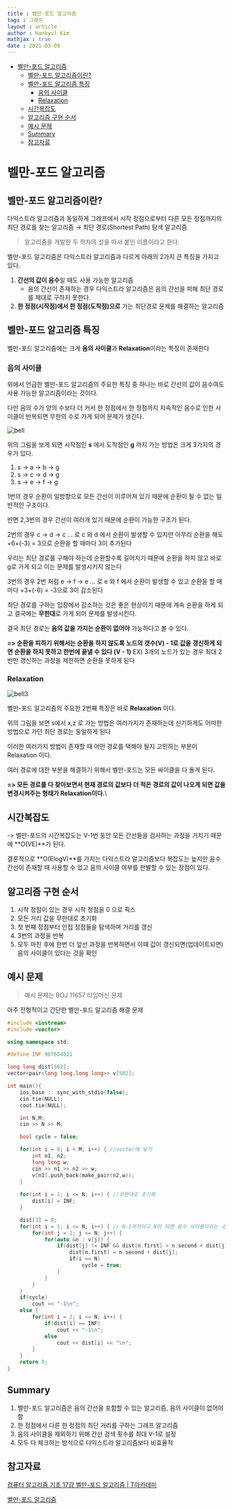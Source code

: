 ```yaml
---
title : 벨만-포드 알고리즘
tags : 그래프
layout : article
author : Hankyul Kim
mathjax : true
date : 2021-03-09
---
```


- [벨만-포드 알고리즘](#벨만-포드-알고리즘)
  - [벨만-포드 알고리즘이란?](#벨만-포드-알고리즘이란)
  - [벨만-포드 알고리즘 특징](#벨만-포드-알고리즘-특징)
    - [음의 사이클](#음의-사이클)
    - [Relaxation](#Relaxation)
  - [시간복잡도](#시간복잡도)
  - [알고리즘 구현 순서](#알고리즘-구현-순서)
  - [예시 문제](#예시-문제)
  - [Summary](#Summary)
  - [참고자료](참고자료)

# 벨만-포드 알고리즘

## 벨만-포드 알고리즘이란?

다익스트라 알고리즘과 동일하게 그래프에서 시작 정점으로부터 다른 모든 정점까지의 최단 경로를 찾는 알고리즘 → 최단 경로(Shortest Path) 탐색 알고리즘

> 알고리즘을 개발한 두 학자의 성을 따서 붙인 이름이라고 한다.

벨만-포드 알고리즘은 다익스트라 알고리즘과 다르게 아래의 2가지 큰 특징을 가지고 있다.

1.  **간선의 값이 음수**일 때도 사용 가능한 알고리즘
    - 음의 간선이 존재하는 경우 다익스트라 알고리즘은 음의 간선을 피해 최단 경로를 제대로 구하지 못한다.
2. **한 정점(시작점)에서 한 정점(도착점)으로** 가는 최단경로 문제를 해결하는 알고리즘


## 벨만-포드 알고리즘 특징

벨만-포드 알고리즘에는 크게 **음의 사이클**과 **Relaxation**이라는 특징이 존재한다


### 음의 사이클

위에서 언급한 벨만-포드 알고리즘의 주요한 특징 중 하나는 바로 간선의 값이 음수여도 사용 가능한 알고리즘이라는 것이다.

다만 음의 수가 양의 수보다 더 커서 한 정점에서 한 정점까지 지속적인 음수로 인한 사이클이 반복되면 무한의 수로 가게 되어 문제가 생긴다.

![bell](./img/bell1.png)

위의 그림을 보게 되면 시작점인 **s** 에서 도착점인 **g** 까지 가는 방법은 크게 3가지의 경우가 있다.

1. s -> a -> b -> g
2. s -> c -> d -> g
3. s -> e -> f -> g

1번의 경우 순환이 일방향으로 모든 간선이 이루어져 있기 때문에 순환이 될 수 없는 일반적인 구조이다.

반면 2,3번의 경우 간선이 여러개 있기 때문에 순환이 가능한 구조가 된다.

2번의 경우 c -> d -> c ... 로 c 와 d 에서 순환이 발생할 수 있지만 아무리 순환을 해도 +6+(-3) = 3으로 순환을 할 때마다 3이 추가된다

우리는 최단 경로를 구해야 하는데 순환할수록 길어지기 때문에 순환을 하지 않고 바로 g로 가게 되고 이는 문제를 발생시키지 않는다

3번의 경우 2번 처럼 e -> f -> e ... 로 e 와 f 에서 순환이 발생할 수 있고 순환을 할 때마다 +3+(-6) = -3으로 3이 감소된다

최단 경로를 구하는 입장에서 감소하는 것은 좋은 현상이기 때문에 계속 순환을 하게 되고 결국에는 **무한대**로 가게 되어 문제를 발생시킨다.

결국 최단 경로는 **음의 값을 가지는 순환이 없어야** 가능하다고 볼 수 있다.

**=> 순환을 피하기 위해서는 순환을 하지 않도록 노드의 갯수(V) - 1로 값을 갱신하게 되면 순환을 하지 못하고 한번에 끝낼 수 있다 (V - 1)**
    EX) 3개의 노드가 있는 경우 최대 2번만 갱신하는 과정을 제한하면 순환을 못하게 된다


### Relaxation

![bell3](./img/bell3.png)

벨만-포드 알고리즘의 주요한 2번째 특징은 바로 **Relaxation** 이다.

위의 그림을 보면 s에서 x,z 로 가는 방법은 여러가지가 존재하는데 신기하게도 어떠한 방법으로 가던 최단 경로는 동일하게 된다

이러한 여러가지 방법이 존재할 때 어떤 경로를 택해야 될지 고민하는 부분이 Relaxation 이다.

여러 경로에 대한 부분을 해결하기 위해서 벨만-포드는 모든 싸이클을 다 돌게 된다.

**=> 모든 경로를 다 찾아보면서 현재 경로의 값보다 더 적은 경로의 값이 나오게 되면 값을 변경시켜주는 형태가 Relaxation이다.**\


## 시간복잡도
-> 벨만-포드의 시간복잡도는 V-1번 동안 모든 간선들을 검사하는 과정을 거치기 때문에 **O(VE)**가 된다.

결론적으로 **O(ElogV)**를 가지는 다익스트라 알고리즘보다 복잡도는 높지만 음수 간선이 존재할 때 사용할 수 있고 음의 사이클 여부를 판별할 수 있는 장점이 있다. 


## 알고리즘 구현 순서

1. 시작 정점이 있는 경우 시작 정점을 0 으로 픽스
2. 모든 거리 값을 무한대로 초기화
3. 첫 번째 정점부터 인접 정점들을 탐색하며 거리를 갱신
4. 3번의 과정을 반복
6. 모두 마친 후에 한번 더 앞선 과정을 반복하면서 이때 값이 갱신되면(업데이트되면) 음의 사이클이 있다는 것을 확인


## 예시 문제

> 예시 문제는 BOJ 11657 타임머신 문제

아주 전형적이고 간단한 벨만-포드 알고리즘 해결 문제

```cpp
#include <iostream>
#include <vector>

using namespace std;

#define INF 987654321

long long dist[502];
vector<pair<long long,long long>> v[502];

int main(){
    ios_base :: sync_with_stdio(false);
    cin.tie(NULL);
    cout.tie(NULL);

    int N,M;
    cin >> N >> M;

    bool cycle = false;

    for(int i = 0; i < M; i++) { //vector에 넣기
        int n1, n2;
        long long w;
        cin >> n1 >> n2 >> w;
        v[n1].push_back(make_pair(n2,w));
    }
    
    for(int i = 1; i <= N; i++) { //무한대로 초기화
        dist[i] = INF;
    }

    dist[1] = 0;
    for(int i = 1; i <= N; i++) { // N-1까지이고 N이 되면 음수 사이클이라는 소리
        for(int j = 1; j <= N; j++) {
            for(auto &n : v[j]) {
                if(dist[j] != INF && dist[n.first] > n.second + dist[j]) {
                    dist[n.first] = n.second + dist[j];
                    if(i == N)
                        cycle = true;
                }
            }
        }
    }
    if(cycle)
        cout << "-1\n";
    else {
        for(int i = 2; i <= N; i++) {
            if(dist[i] == INF)
                cout << "-1\n";
            else
                cout << dist[i] << "\n";
        }
    }
    return 0;
}
```


## Summary

1. 벨만-포드 알고리즘은 음의 간선을 포함할 수 있는 알고리즘, 음의 사이클이 없어야 함
2. 한 정점에서 다른 한 정점의 최단 거리를 구하는 그래프 알고리즘
3. 음의 사이클을 제외하기 위해 간선 검색 횟수를 최대 V-1로 설정
4. 모두 다 체크하는 방식으로 다익스트라 알고리즘보다 비효율적


## 참고자료

[컴퓨터 알고리즘 기초 17강 벨만-포드 알고리즘 | T아카데미](https://youtu.be/PIT-aYPPPIQ)

[벨만-포드 알고리즘](https://ratsgo.github.io/data%20structure&algorithm/2017/11/27/bellmanford/)